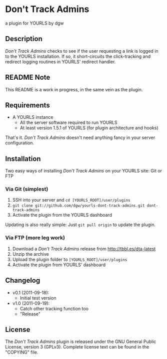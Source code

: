 # Don't Track Admins

a plugin for YOURLS by dgw

## Description

*Don't Track Admins* checks to see if the user requesting a link is logged in to
the YOURLS installation. If so, it short-circuits the click-tracking and
redirect logging routines in YOURLS' redirect handler.

## README Note

This README is a work in progress, in the same vein as the plugin. 

## Requirements

* A YOURLS instance
    * All the server software required to run YOURLS
    * At least version 1.5.1 of YOURLS (for plugin architecture and hooks)

That's it. *Don't Track Admins* doesn't need anything fancy in your server
configuration.

## Installation

Two easy ways of installing *Don't Track Admins* on your YOURLS site: Git or FTP

### Via Git (simplest)

1. SSH into your server and `cd [YOURLS_ROOT]/user/plugins`
2. `git clone git://github.com/dgw/yourls-dont-track-admins.git dont-track-admins`
3. Activate the plugin from the YOURLS dashboard

Updating is also really simple: Just `git pull origin` to update the plugin.

### Via FTP (more leg work)

1. Download a *Don't Track Admins* release from http://tbbl.es/dta-latest
2. Unzip the archive
3. Upload the plugin folder to `[YOURLS_ROOT]/user/plugins`
4. Activate the plugin from YOURLS' dashboard

## Changelog

* v0.1 (2011-09-18):
    * Initial test version
* v1.0 (2011-09-19):
    * Catch other tracking function too
    * "Release"

## License

The *Don't Track Admins* plugin is released under the GNU General Public License,
version 3 (GPLv3). Complete license text can be found in the "COPYING" file.